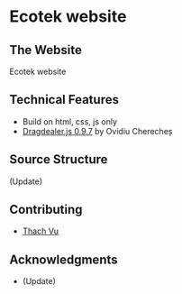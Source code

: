 # Ecotek website

## The Website
Ecotek website

## Technical Features
 - Build on html, css, js only
 - [Dragdealer.js 0.9.7](http://github.com/skidding/dragdealer) by Ovidiu Cherecheș

## Source Structure
(Update)

## Contributing
* [Thach Vu](https://github.com/thachvn0296)

## Acknowledgments
* (Update)